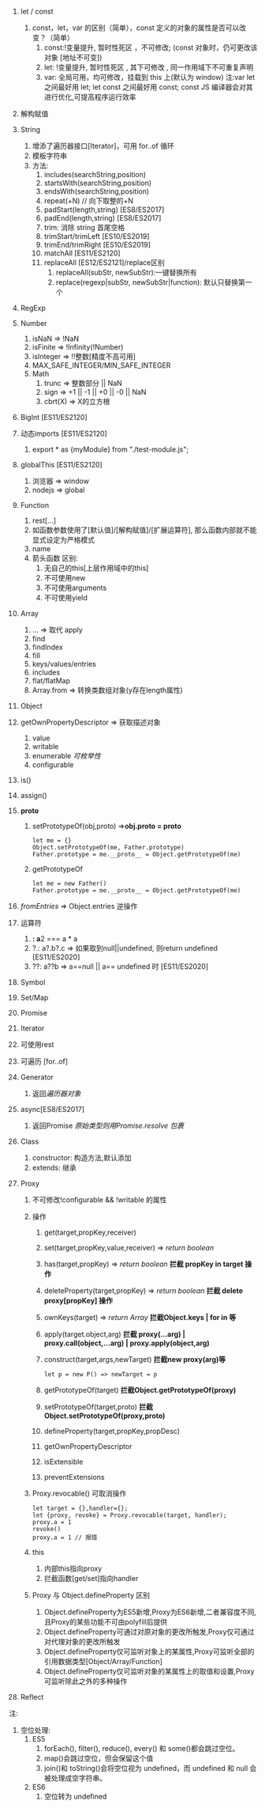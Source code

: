 1. let / const
   1. const，let，var 的区别（简单），const 定义的对象的属性是否可以改变？（简单）
      1. const:!变量提升, 暂时性死区 ，不可修改; (const 对象时，仍可更改该对象 [地址不可变])
      2. let: !变量提升, 暂时性死区 , 其下可修改 , 同一作用域下不可重复声明
      3. var: 全局可用，均可修改，挂载到 this 上(默认为 window)
         注:var let 之间最好用 let; let const 之间最好用 const; const JS 编译器会对其进行优化,可提高程序运行效率
2. 解构赋值
3. String
   1. 增添了遍历器接口[Iterator]，可用 for..of 循环
   2. 模板字符串
   3. 方法:
      1. includes(searchString,position)
      2. startsWith(searchString,position)
      3. endsWith(searchString,position)
      4. repeat(+N) // 向下取整的+N
      5. padStart(length,string) [ES8/ES2017]
      6. padEnd(length,string) [ES8/ES2017]
      7. trim: 消除 string 首尾空格
      8. trimStart/trimLeft [ES10/ES2019]
      9. trimEnd/trimRight  [ES10/ES2019]
      10. matchAll [ES11/ES2120]
      11. replaceAll [ES12/ES2121]/replace区别
          1. replaceAll(subStr, newSubStr):一键替换所有
          2. replace(regexp|subStr, newSubStr|function): 默认只替换第一个
4. RegExp
5. Number
   1. isNaN => !NaN
   2. isFinite => !Infinity(!Number)
   3. isInteger => !!整数[精度不高可用]
   4. MAX_SAFE_INTEGER/MIN_SAFE_INTEGER
   5. Math
      1. trunc => 整数部分 || NaN
      2. sign => +1 || -1 || +0 || -0 || NaN
      3. cbrt(X) => X的立方根
6. BigInt [ES11/ES2120]
7. 动态imports [ES11/ES2120]
   1. export * as {myModule} from "./test-module.js";
8. globalThis [ES11/ES2120]
   1. 浏览器 => window
   2. nodejs => global
9. Function
   1. rest[...]
   2. 如函数参数使用了[默认值]/[解构赋值]/[扩展运算符], 那么函数内部就不能显式设定为严格模式
   3. name
   4. 箭头函数
         区别:
         1. 无自己的this[上层作用域中的this]
         2. 不可使用new
         3. 不可使用arguments
         4. 不可使用yield
10. Array
    1. ... => 取代 apply
    2. find
    3. findIndex
    4. fill
    5. keys/values/entries
    6. includes
    7. flat/flatMap
    8. Array.from => 转换类数组对象(y存在length属性)
11. Object
12. getOwnPropertyDescriptor => 获取描述对象
       1. value
       2. writable
       3. enumerable *可枚举性*
       4. configurable
13. is()
14. assign()
15. __proto__
       1. setPrototypeOf(obj,proto) =>**obj.__proto__ = proto**

           ```
           let me = {}
           Object.setPrototypeOf(me, Father.prototype) 
           Father.prototype = me.__proto__ = Object.getPrototypeOf(me)
           ```

       2. getPrototypeOf

           ```
           let me = new Father()
           Father.prototype = me.__proto__ = Object.getPrototypeOf(me)
           ```

16. *fromEntries* => Object.entries 逆操作
17. 运算符
    1. **: a**2 === a * a
    2. ?.: a?.b?.c => 如果取到null||undefined, 则return undefined [ES11/ES2020]
    3. ??: a??b => a==null || a== undefined 时 [ES11/ES2020]
18. Symbol
19. Set/Map
20. Promise
21. Iterator
22. 可使用rest
23. 可遍历 [for..of]
24. Generator
    1. 返回*遍历器对象*
25. async[ES8/ES2017]
    1. 返回Promise *原始类型则用Promise.resolve 包裹*
26. Class
    1. constructor: 构造方法,默认添加
    2. extends: 继承
27. Proxy
    1. 不可修改!configurable && !writable 的属性
    2. 操作
        1. get(target,propKey,receiver)
        2. set(target,propKey,value,receiver) => *return boolean*
        3. has(target,propKey) => *return boolean* **拦截 propKey in target 操作**
        4. deleteProperty(target,propKey) => *return boolean* **拦截 delete proxy[propKey] 操作**
        5. ownKeys(target) => *return Array* **拦截Object.keys | for in 等**
        6. apply(target.object,arg) **拦截 proxy(...arg) | proxy.call(object,...arg) | proxy.apply(object,arg)**
        7. construct(target,args,newTarget) **拦截new proxy(arg)等**

            ```
            let p = new P() => newTarget = p
            ```

        8. getPrototypeOf(target) **拦截Object.getPrototypeOf(proxy)**
        9. setPrototypeOf(target,proto) **拦截Object.setPrototypeOf(proxy,proto)**
        10. defineProperty(target,propKey,propDesc)
        11. getOwnPropertyDescriptor
        12. isExtensible
        13. preventExtensions
    3. Proxy.revocable() 可取消操作

        ```
        let target = {},handler={};
        let {proxy, revoke} = Proxy.revocable(target, handler);
        proxy.a = 1
        revoke()
        proxy.a = 1 // 报错
        ```

    4. this
       1. 内部this指向proxy
       2. 拦截函数[get/set]指向handler
    5. Proxy 与 Object.defineProperty 区别
        1. Object.defineProperty为ES5新增,Proxy为ES6新增,二者兼容度不同,且Proxy的某些功能不可由polyfill后提供
        2. Object.defineProperty可通过对原对象的更改所触发,Proxy仅可通过对代理对象的更改所触发
        3. Object.defineProperty仅可监听对象上的某属性,Proxy可监听全部的引用数据类型[Object/Array/Function]
        4. Object.defineProperty仅可监听对象的某属性上的取值和设置,Proxy可监听除此之外的多种操作
28. Reflect

注:

1. 空位处理:
   1. ES5
      1. forEach(), filter(), reduce(), every() 和 some()都会跳过空位。
      2. map()会跳过空位，但会保留这个值
      3. join()和 toString()会将空位视为 undefined，而 undefined 和 null 会被处理成空字符串。
   2. ES6
      1. 空位转为 undefined
